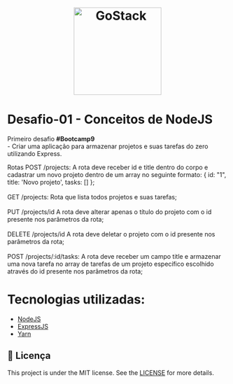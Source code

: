 <h1 align="center">
    <img alt="GoStack" src="https://rocketseat-cdn.s3-sa-east-1.amazonaws.com/bootcamp-header.png" width="200px" />
</h1>

# Desafio-01 - Conceitos de NodeJS #
<p>Primeiro desafio <strong>#Bootcamp9</strong> </br>
- Criar uma aplicação para armazenar projetos e suas tarefas do zero utilizando Express.
<br>

Rotas POST /projects: A rota deve receber id e title dentro do corpo e cadastrar um novo projeto 
dentro de um array no seguinte formato: { id: "1", title: 'Novo projeto', tasks: [] };
</br></br>
GET /projects: Rota que lista todos projetos e suas tarefas;
</br></br>
PUT /projects/id A rota deve alterar apenas o título do projeto com o id presente nos parâmetros da rota;
</br></br>
DELETE /projects/id A rota deve deletar o projeto com o id presente nos parâmetros da rota;
</br></br>
POST /projects/:id/tasks: A rota deve receber um campo title e armazenar uma nova tarefa no array de tarefas de um projeto específico escolhido através do id presente nos parâmetros da rota;


# Tecnologias utilizadas:
- [NodeJS](https://nodejs.org/en/)
- [ExpressJS](https://expressjs.com/pt-br/)
- [Yarn](https://yarnpkg.com/lang/en/)

## :memo: Licença

This project is under the MIT license. See the [LICENSE](LICENSE.md) for more details.






























